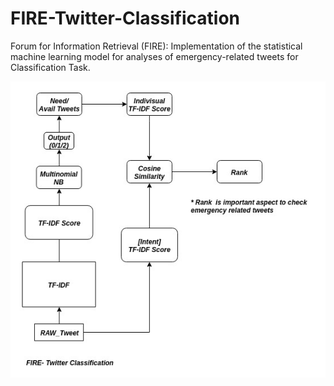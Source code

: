 # FIRE-Twitter-Classification
Forum for Information Retrieval (FIRE): Implementation of the statistical machine learning model for analyses of emergency-related tweets for Classification Task.


<p align="center">
  <img src="https://github.com/Shandilya21/FIRE-Twitter-Classification/blob/master/Tweet_Classification.jpg" alt="FIRE"/>
</p>
